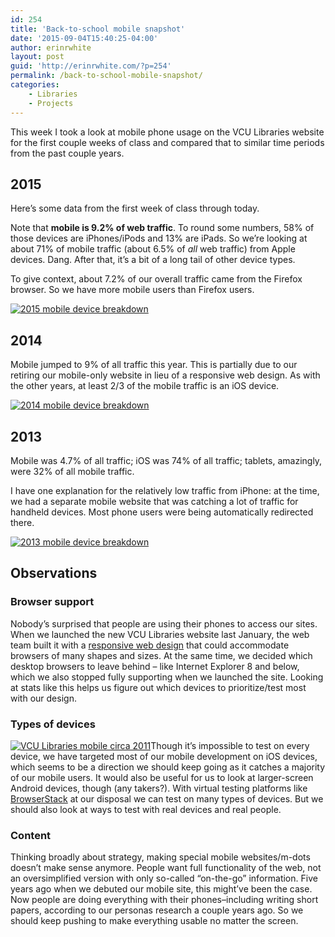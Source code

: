 ```yaml
---
id: 254
title: 'Back-to-school mobile snapshot'
date: '2015-09-04T15:40:25-04:00'
author: erinrwhite
layout: post
guid: 'http://erinrwhite.com/?p=254'
permalink: /back-to-school-mobile-snapshot/
categories:
    - Libraries
    - Projects
---
```


This week I took a look at mobile phone usage on the VCU Libraries website for the first couple weeks of class and compared that to similar time periods from the past couple years.

## 2015

Here’s some data from the first week of class through today.

Note that **mobile is 9.2% of web traffic**. To round some numbers, 58% of those devices are iPhones/iPods and 13% are iPads. So we’re looking at about 71% of mobile traffic (about 6.5% of *all* web traffic) from Apple devices. Dang. After that, it’s a bit of a long tail of other device types.

To give context, about 7.2% of our overall traffic came from the Firefox browser. So we have more mobile users than Firefox users.

[![2015 mobile device breakdown](https://erinrwhite.com/wp-content/uploads/2015/09/2015-devices.png)](https://erinrwhite.com/wp-content/uploads/2015/09/2015-devices.png)

## 2014

Mobile jumped to 9% of all traffic this year. This is partially due to our retiring our mobile-only website in lieu of a responsive web design. As with the other years, at least 2/3 of the mobile traffic is an iOS device.

[![2014 mobile device breakdown](https://erinrwhite.com/wp-content/uploads/2015/09/2014-devices.png)](https://erinrwhite.com/wp-content/uploads/2015/09/2014-devices.png)

## 2013

Mobile was 4.7% of all traffic; iOS was 74% of all traffic; tablets, amazingly, were 32% of all mobile traffic.

I have one explanation for the relatively low traffic from iPhone: at the time, we had a separate mobile website that was catching a lot of traffic for handheld devices. Most phone users were being automatically redirected there.

[![2013 mobile device breakdown](https://erinrwhite.com/wp-content/uploads/2015/09/2013-devices.png)](https://erinrwhite.com/wp-content/uploads/2015/09/2013-devices.png)

## Observations

### Browser support

Nobody’s surprised that people are using their phones to access our sites. When we launched the new VCU Libraries website last January, the web team built it with a [responsive web design](https://en.wikipedia.org/wiki/Responsive_web_design) that could accommodate browsers of many shapes and sizes. At the same time, we decided which desktop browsers to leave behind – like Internet Explorer 8 and below, which we also stopped fully supporting when we launched the site. Looking at stats like this helps us figure out which devices to prioritize/test most with our design.

### Types of devices

[![VCU Libraries mobile circa 2011](https://erinrwhite.com/wp-content/uploads/2015/09/1-mobile-homepage.png)](https://erinrwhite.com/wp-content/uploads/2015/09/1-mobile-homepage.png)Though it’s impossible to test on every device, we have targeted most of our mobile development on iOS devices, which seems to be a direction we should keep going as it catches a majority of our mobile users. It would also be useful for us to look at larger-screen Android devices, though (any takers?). With virtual testing platforms like [BrowserStack](http://www.browserstack.com) at our disposal we can test on many types of devices. But we should also look at ways to test with real devices and real people.

### Content

Thinking broadly about strategy, making special mobile websites/m-dots doesn’t make sense anymore. People want full functionality of the web, not an oversimplified version with only so-called “on-the-go” information. Five years ago when we debuted our mobile site, this might’ve been the case. Now people are doing everything with their phones–including writing short papers, according to our personas research a couple years ago. So we should keep pushing to make everything usable no matter the screen.